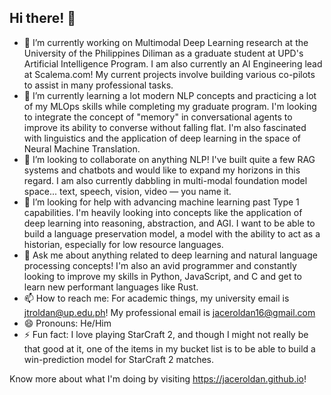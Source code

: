 ## Hi there! 👋

<!--
**jaceroldan/jaceroldan** is a ✨ _special_ ✨ repository because its `README.md` (this file) appears on your GitHub profile.
-->

- 🔭 I’m currently working on Multimodal Deep Learning research at the University of the Philippines Diliman as a graduate student at UPD's Artificial Intelligence Program.  I am also currently an AI Engineering lead at Scalema.com! My current projects involve building various co-pilots to assist in many professional tasks.
- 🌱 I’m currently learning a lot modern NLP concepts and practicing a lot of my MLOps skills while completing my graduate program. I'm looking to integrate the concept of "memory" in conversational agents to improve its ability to converse without falling flat. I'm also fascinated with linguistics and the application of deep learning in the space of Neural Machine Translation.
- 👯 I’m looking to collaborate on anything NLP! I've built quite a few RAG systems and chatbots and would like to expand my horizons in this regard. I am also currently dabbling in multi-modal foundation model space... text, speech, vision, video — you name it.
- 🤔 I’m looking for help with advancing machine learning past Type 1 capabilities. I'm heavily looking into concepts like the application of deep learning into reasoning, abstraction, and AGI. I want to be able to build a language preservation model, a model with the ability to act as a historian, especially for low resource languages.
- 💬 Ask me about anything related to deep learning and natural language processing concepts! I'm also an avid programmer and constantly looking to improve my skills in Python, JavaScript, and C and get to learn new performant languages like Rust.
- 📫 How to reach me: For academic things, my university email is jtroldan@up.edu.ph! My professional email is jaceroldan16@gmail.com
- 😄 Pronouns: He/Him
- ⚡ Fun fact: I love playing StarCraft 2, and though I might not really be that good at it, one of the items in my bucket list is to be able to build a win-prediction model for StarCraft 2 matches.

Know more about what I'm doing by visiting https://jaceroldan.github.io!
